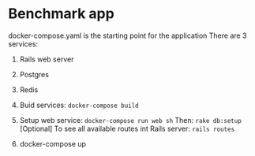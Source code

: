 # Benchmark app

docker-compose.yaml is the starting point for the application
There are 3 services:
  1. Rails web server
  2. Postgres
  3. Redis

1. Buid services:
  `docker-compose build`
2. Setup web service:
  `docker-compose run web sh`
  Then:
    `rake db:setup`
  [Optional] To see all available routes int Rails server:
  `rails routes`
3. docker-compose up


